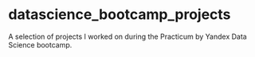 # datascience_bootcamp_projects
A selection of projects I worked on during the Practicum by Yandex Data Science bootcamp. 
